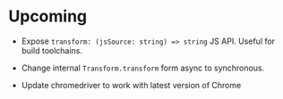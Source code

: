 # Upcoming

- Expose `transform: (jsSource: string) => string` JS API. Useful for build toolchains.

- Change internal `Transform.transform` form async to synchronous. 

- Update chromedriver to work with latest version of Chrome
